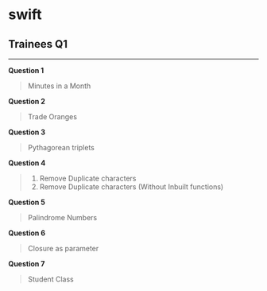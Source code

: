 # swift

## Trainees Q1
---

**Question 1** 
> Minutes in a Month

**Question 2** 
> Trade Oranges

**Question 3**
> Pythagorean triplets

**Question 4**
> 1. Remove Duplicate characters
> 2. Remove Duplicate characters (Without Inbuilt functions)

**Question 5**
> Palindrome Numbers

**Question 6**
> Closure as parameter

**Question 7**
> Student Class